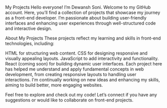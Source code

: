 My Projects
Hello everyone! I’m Dewansh Soni. Welcome to my GitHub account. Here, you’ll find a collection of projects that showcase my journey as a front-end developer. I’m passionate about building user-friendly interfaces and enhancing user experiences through well-structured code and interactive design.

About My Projects
These projects reflect my learning and skills in front-end technologies, including:

HTML for structuring web content.
CSS for designing responsive and visually appealing layouts.
JavaScript to add interactivity and functionality.
React (coming soon) for building dynamic user interfaces.
Each project here has helped me understand and apply fundamental concepts in web development, from creating responsive layouts to handling user interactions. I'm continually working on new ideas and enhancing my skills, aiming to build better, more engaging websites.

Feel free to explore and check out my code! Let’s connect if you have any suggestions or would like to collaborate on front-end projects.
